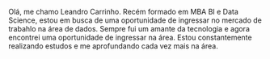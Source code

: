 Olá, me chamo Leandro Carrinho. Recém formado em MBA BI e Data Science, estou em busca de uma oportunidade de ingressar no mercado de trabahlo na área de dados. 
Sempre fui um amante da tecnologia e agora encontrei uma oportunidade de ingressar na área. Estou constantemente realizando estudos e me aprofundando cada vez mais
na área. 
